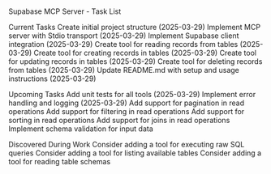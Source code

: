 #

Supabase MCP Server - Task List

Current Tasks
 Create initial project structure (2025-03-29)
 Implement MCP server with Stdio transport (2025-03-29)
 Implement Supabase client integration (2025-03-29)
 Create tool for reading records from tables (2025-03-29)
 Create tool for creating records in tables (2025-03-29)
 Create tool for updating records in tables (2025-03-29)
 Create tool for deleting records from tables (2025-03-29)
 Update README.md with setup and usage instructions (2025-03-29)

Upcoming Tasks
 Add unit tests for all tools (2025-03-29)
 Implement error handling and logging (2025-03-29)
 Add support for pagination in read operations
 Add support for filtering in read operations
 Add support for sorting in read operations
 Add support for joins in read operations
 Implement schema validation for input data

Discovered During Work
 Consider adding a tool for executing raw SQL queries
 Consider adding a tool for listing available tables
 Consider adding a tool for reading table schemas
